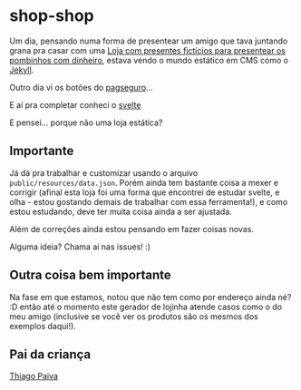 # shop-shop

Um dia, pensando numa forma de presentear um amigo que tava juntando grana pra casar com uma [Loja com presentes fictícios para presentear os pombinhos com dinheiro](http://casei.vix.br/), estava vendo o mundo estático em CMS como o [Jekyll](https://jekyllrb.com/).

Outro dia vi os botões do [pagseguro](https://pagseguro.uol.com.br/para-seu-negocio/online/venda-rapida#blog-site)...

E aí pra completar conheci o [svelte](http://svelte.dev)

E pensei... porque não uma loja estática?

## Importante

Já dá pra trabalhar e customizar usando o arquivo `public/resources/data.json`. Porém ainda tem bastante coisa a mexer e corrigir (afinal esta loja foi uma forma que encontrei de estudar svelte, e olha - estou gostando demais de trabalhar com essa ferramenta!), e como estou estudando, deve ter muita coisa ainda a ser ajustada.

Além de correções ainda estou pensando em fazer coisas novas.

Alguma ideia? Chama aí nas issues! :)

## Outra coisa bem importante

Na fase em que estamos, notou que não tem como por endereço ainda né? :D então até o momento este gerador de lojinha atende casos como o do meu amigo (inclusive se você ver os produtos são os mesmos dos exemplos daqui!).

## Pai da criança

[Thiago Paiva](http://paiva-thiago.github.io/)
